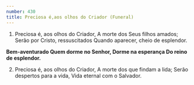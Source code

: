```yaml
---
number: 430
title: Preciosa é,aos olhos do Criador (Funeral)
---
```


1. Preciosa é, aos olhos do Criador,
  A morte dos Seus filhos amados;
  Serão por Cristo, ressuscitados
  Quando aparecer, cheio de esplendor.

  __Bem-aventurado
  Quem dorme no Senhor,
  Dorme na esperança
  Do reino de esplendor.__

2. Preciosa é, aos olhos do Criador,
  A morte dos que findam a lida;
  Serão despertos para a vida,
  Vida eternal com o Salvador.

